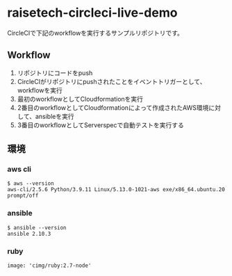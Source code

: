 # raisetech-circleci-live-demo

CircleCIで下記のworkflowを実行するサンプルリポジトリです。

## Workflow
1. リポジトリにコードをpush
2. CircleCIがリポジトリにpushされたことをイベントトリガーとして、workflowを実行
3. 最初のworkflowとしてCloudformationを実行
4. 2番目のworkflowとしてCloudformationによって作成されたAWS環境に対して、ansibleを実行
5. 3番目のworkflowとしてServerspecで自動テストを実行する

## 環境
### aws cli
```
$ aws --version
aws-cli/2.5.6 Python/3.9.11 Linux/5.13.0-1021-aws exe/x86_64.ubuntu.20 prompt/off
```

### ansible
```
$ ansible --version
ansible 2.10.3
```

### ruby
```
image: 'cimg/ruby:2.7-node'
```
